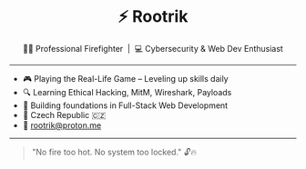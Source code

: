 <h1 align="center">⚡ Rootrik</h1>

<p align="center">
👨‍🚒 Professional Firefighter &nbsp;|&nbsp; 💻 Cybersecurity & Web Dev Enthusiast  
</p>

---

- 🎮 Playing the Real-Life Game – Leveling up skills daily  
- 🔍 Learning Ethical Hacking, MitM, Wireshark, Payloads  
- 🧱 Building foundations in Full-Stack Web Development  
- 📍 Czech Republic 🇨🇿  
- 📧 rootrik@proton.me  

---

> "No fire too hot. No system too locked." 🔓🔥
